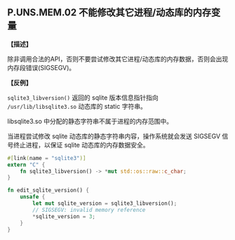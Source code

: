 ## P.UNS.MEM.02  不能修改其它进程/动态库的内存变量

**【描述】**

除非调用合法的API，否则不要尝试修改其它进程/动态库的内存数据，否则会出现内存段错误(SIGSEGV)。

**【反例】**

`sqlite3_libversion()` 返回的 sqlite 版本信息指针指向 `/usr/lib/libsqlite3.so` 动态库的 static 字符串。

libsqlite3.so 中分配的静态字符串不属于进程的内存范围中。

当进程尝试修改 sqlite 动态库的静态字符串内容，操作系统就会发送 SIGSEGV 信号终止进程，以保证 sqlite 动态库的内存数据安全。

```rust
#[link(name = "sqlite3")]
extern "C" {
    fn sqlite3_libversion() -> *mut std::os::raw::c_char;
}

fn edit_sqlite_version() {
    unsafe {
        let mut sqlite_version = sqlite3_libversion();
        // SIGSEGV: invalid memory reference
        *sqlite_version = 3;
    }
}
```
